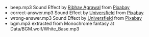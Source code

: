 - beep.mp3 Sound Effect by <a href="https://pixabay.com/users/ribhavagrawal-39286533/?utm_source=link-attribution&utm_medium=referral&utm_campaign=music&utm_content=230573">Ribhav Agrawal</a> from <a href="https://pixabay.com/sound-effects//?utm_source=link-attribution&utm_medium=referral&utm_campaign=music&utm_content=230573">Pixabay</a>
- correct-answer.mp3 Sound Effect by <a href="https://pixabay.com/users/universfield-28281460/?utm_source=link-attribution&utm_medium=referral&utm_campaign=music&utm_content=143039">Universfield</a> from <a href="https://pixabay.com/sound-effects//?utm_source=link-attribution&utm_medium=referral&utm_campaign=music&utm_content=143039">Pixabay</a>
- wrong-answer.mp3 Sound Effect by <a href="https://pixabay.com/users/universfield-28281460/?utm_source=link-attribution&utm_medium=referral&utm_campaign=music&utm_content=126515">Universfield</a> from <a href="https://pixabay.com//?utm_source=link-attribution&utm_medium=referral&utm_campaign=music&utm_content=126515">Pixabay</a>
- bgm.mp3 extracted from Monochrome fantasy at Data/BGM.wolf/White_Base.mp3
